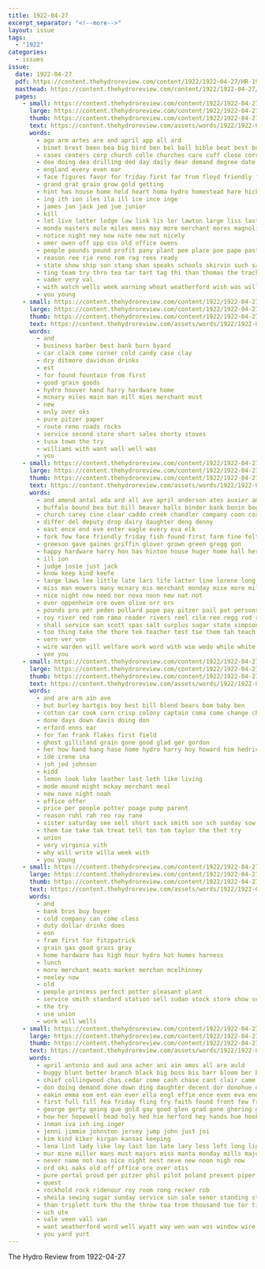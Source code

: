 ```yaml
---
title: 1922-04-27
excerpt_separator: "<!--more-->"
layout: issue
tags:
  - "1922"
categories:
  - issues
issue:
  date: 1922-04-27
  pdf: https://content.thehydroreview.com/content/1922/1922-04-27/HR-1922-04-27.pdf
  masthead: https://content.thehydroreview.com/content/1922/1922-04-27/masthead/HR-1922-04-27.jpg
  pages:
    - small: https://content.thehydroreview.com/content/1922/1922-04-27/small/HR-1922-04-27-01.jpg
      large: https://content.thehydroreview.com/content/1922/1922-04-27/large/HR-1922-04-27-01.jpg
      thumb: https://content.thehydroreview.com/content/1922/1922-04-27/thumbnails/HR-1922-04-27-01.jpg
      text: https://content.thehydroreview.com/assets/words/1922/1922-04-27/HR-1922-04-27-01.txt
      words:
        - ago arm artes are and april app all ard
        - binet brest been bea big bird ben bel ball bible beat best business bin bout bese
        - cases centers corp church colle churches care cuff close corr cad collar clay come cattle city cox christian class caddo con clerk county
        - dee doing dea drilling ded day daily dear demand degree date
        - england every even ear
        - face figures favor for friday first far from floyd friendly farm fron fruit fred few
        - grand grat grain grow gold getting
        - hint has house home held heart homa hydro homestead hare hicks hou hina hie heit
        - ing ith ion iles ila ill ice ince inge
        - james jan jack jed jue junior
        - kill
        - let live latter lodge law link lis lor lawton large liss last lay little look liller labor left light
        - monda masters mule miles mens may more merchant mores magnolia money men
        - notice night ney now nite new not nicely
        - omer owen off opp oss old office owens
        - people pounds pound profit pany plant pee place poe pape past payment pat part
        - reason ree rie reno rom rag rees ready
        - state show ship son stang shan speaks schools skirvin such sal sell seed sin senior sup ser spate school
        - ting team try thro tea tar tart tag thi than thomas the track take town toward
        - vader very val
        - with watch wells week warning wheat weatherford wish was willie well will won west wagers
        - you young
    - small: https://content.thehydroreview.com/content/1922/1922-04-27/small/HR-1922-04-27-02.jpg
      large: https://content.thehydroreview.com/content/1922/1922-04-27/large/HR-1922-04-27-02.jpg
      thumb: https://content.thehydroreview.com/content/1922/1922-04-27/thumbnails/HR-1922-04-27-02.jpg
      text: https://content.thehydroreview.com/assets/words/1922/1922-04-27/HR-1922-04-27-02.txt
      words:
        - and
        - business barber best bank burn byard
        - car clack come corner cold candy case clay
        - dry ditmore davidson drinks
        - est
        - for found fountain from first
        - good grain goods
        - hydro hoover hand harry hardware home
        - mcnary miles main man mill mies merchant must
        - new
        - only over oks
        - pure pitzer paper
        - route reno roads rocks
        - service second store short sales shorty stoves
        - tusa town the try
        - williams with want wall well was
        - you
    - small: https://content.thehydroreview.com/content/1922/1922-04-27/small/HR-1922-04-27-03.jpg
      large: https://content.thehydroreview.com/content/1922/1922-04-27/large/HR-1922-04-27-03.jpg
      thumb: https://content.thehydroreview.com/content/1922/1922-04-27/thumbnails/HR-1922-04-27-03.jpg
      text: https://content.thehydroreview.com/assets/words/1922/1922-04-27/HR-1922-04-27-03.txt
      words:
        - and amend antal ada ard all ave april anderson ates auxier aman are annie ake ast ante
        - buffalo bound bea but bill beaver balls binder bank bonin bogs box burner berden blue baar been bessie bring body
        - church carey cine clear caddo creek chandler company coon cox cope cashier cant
        - differ del deputy drop dairy daughter deng denny
        - east ence end eve enter eagle every eva elk
        - fork few face friendly friday fish found first farm fine felton fell from for
        - greeson gave gaines griffin glover grown green gregg gon
        - happy hardware harry hon has hinton house huger home hall her had hydro
        - ill ion
        - judge josie just jack
        - know keep kind keefe
        - large laws lee little late lars life latter line lorene long lawn law lloyd lakes living less
        - miss man mowers many mcnary mis merchant monday mise more mildred may most must minta much minka
        - nice night now need nor nova noon new nat not
        - over oppenheim ore oven olive orr ors
        - pounds pro per peden pollard pope pay pitzer pail pot persons person pull phillips pleasant pry poteau people price policy
        - roy river red rom rama reader rivers reel rile ree regg rod ridge reha rose rem read reams rabbit rahe
        - shall service san scott spas salt surplus sugar state simpson stow stove sit sever sou saas simple sister sos school summer sick son saturday see sunday
        - too thing take the thore tek teacher test tse them tah teach trammel
        - vern ver von
        - wire warden will welfare work word with wie wedo while white wade why was wish words well
        - yee you
    - small: https://content.thehydroreview.com/content/1922/1922-04-27/small/HR-1922-04-27-04.jpg
      large: https://content.thehydroreview.com/content/1922/1922-04-27/large/HR-1922-04-27-04.jpg
      thumb: https://content.thehydroreview.com/content/1922/1922-04-27/thumbnails/HR-1922-04-27-04.jpg
      text: https://content.thehydroreview.com/assets/words/1922/1922-04-27/HR-1922-04-27-04.txt
      words:
        - and are arm ain ave
        - but burley bartgis boy best bill blend bears bom baby ben
        - cotton car cook corn crisp colony captain coma come change charley crissman call clyde can care coe
        - done days down davis doing don
        - erford enns ear
        - for fan frank flakes first field
        - ghost gilliland grain gone good glad ger gordon
        - her how hand hang hase home hydro harry hoy howard him hedrick
        - ide irene ina
        - joh jed johnson
        - kidd
        - lemon look luke leather last leth like living
        - mode mound might mckay merchant meal
        - new nave night noah
        - office offer
        - price per people potter poage pump parent
        - reason ruhl rah reo ray rane
        - sister saturday see sell short sack smith son sch sunday sow sada sas scott seed station supply
        - them tae take tak treat tell ton tom taylor the thet try
        - union
        - very virginia vith
        - why will write willa week with
        - you young
    - small: https://content.thehydroreview.com/content/1922/1922-04-27/small/HR-1922-04-27-05.jpg
      large: https://content.thehydroreview.com/content/1922/1922-04-27/large/HR-1922-04-27-05.jpg
      thumb: https://content.thehydroreview.com/content/1922/1922-04-27/thumbnails/HR-1922-04-27-05.jpg
      text: https://content.thehydroreview.com/assets/words/1922/1922-04-27/HR-1922-04-27-05.txt
      words:
        - and
        - bank bros buy buyer
        - cold company can come class
        - duty dollar drinks does
        - eon
        - fram first for fitzpatrick
        - grain gas good grass gray
        - home hardware has high hour hydro hot humes harness
        - lunch
        - more merchant meats market merchan mcelhinney
        - neeley now
        - old
        - people princess perfect potter pleasant plant
        - service smith standard station sell sudan stock store show seed
        - the try
        - use union
        - work will wells
    - small: https://content.thehydroreview.com/content/1922/1922-04-27/small/HR-1922-04-27-06.jpg
      large: https://content.thehydroreview.com/content/1922/1922-04-27/large/HR-1922-04-27-06.jpg
      thumb: https://content.thehydroreview.com/content/1922/1922-04-27/thumbnails/HR-1922-04-27-06.jpg
      text: https://content.thehydroreview.com/assets/words/1922/1922-04-27/HR-1922-04-27-06.txt
      words:
        - april antonio and aud ana acher ani ain amos all are auld
        - buggy blunt better branch black big boss bis barr bloom ber blood barber bun backers berrie bark blew basket butt bare bons but been
        - chief collingwood chas cedar come cash chase cant clair came cabbage cin cares crew cane chadwick clerk caller camp car cleve chin certain cousin cellar college corr
        - don doing demand done down ding daughter decent dor donohue duke death day din dunton
        - eakin emma eom ent ean ever ella engl effie ence even eva end earnest
        - first full fill fea friday fling fry faith found front few from fresh firm fine fred far for francis face farm futo
        - george gerty going gue gold gay good glen grad gone ghering gladys grant
        - how her hopewell head holy hed hie herford hey hands hue hooks hogan hosking had hold hydro has hiram him hall home human hur helen house hud hand hor half
        - inman iva ish ing inger
        - jenni jimmie johnston jersey jump john just joi
        - kim kind kiker kirgan kansas keeping
        - lena lint lady like lay last lon late lary less left long light lester list land letter lier lorence
        - mur mine miller mans must majors miss manta monday mills major mean min mauk man mary made muy more miu mound mister may monda money
        - never name not nas nice night nest neve new noon nigh now
        - ord oki oaks old off office ore over otis
        - pure portal proud per pitzer phil pilot poland present piper plain president plants
        - quest
        - rockhold rock ridenour roy room rong recker rob
        - sheila sewing sugar sunday service sun sale senor standing stock store sie stover silence shella stand speed set steve soon single strong sunda special sister signal side second school strike sacks story see self stutzman sense sam
        - than triplett turk thu the throw toa trom thousand tue tor tillison tun thing them tum train trip take then
        - uch ute
        - vale veen vall van
        - want weatherford word well wyatt way wen wan wos window wire wat win white wax wife with work west went was willis week
        - you yard yurt
---
```


The Hydro Review from 1922-04-27

<!--more-->

